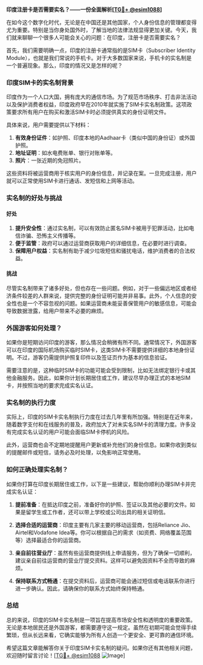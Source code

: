 **印度注册卡是否需要实名？——一份全面解析[[TG💪+ @esim1088](https://t.me/s/esim1088)]**

在如今这个数字化时代，无论是在中国还是其他国家，个人身份信息的管理都变得尤为重要。特别是当你身处国外时，了解当地的法律法规显得更加关键。今天，我们就来聊聊一个很多人可能会关心的问题：在印度，注册卡是否需要实名？

首先，我们需要明确一点，印度的注册卡通常指的是SIM卡（Subscriber Identity Module），也就是我们常说的手机卡。对于大多数国家来说，手机卡的实名制是一个普遍现象。那么，印度的情况又是怎样的呢？

### 印度SIM卡的实名制背景

印度作为一个人口大国，拥有庞大的通信市场。为了规范市场秩序、打击非法活动以及保护消费者权益，印度政府早在2010年就实施了SIM卡实名制政策。这项政策要求所有用户在购买和激活SIM卡时必须提供真实的身份证明文件。

具体来说，用户需要提供以下材料：

1. **有效身份证件**：如护照、印度本地的Aadhaar卡（类似中国的身份证）或外国护照。
2. **地址证明**：如水电费账单、银行对账单等。
3. **照片**：一张近期的免冠照片。

这些资料将被运营商用于核实用户的身份信息，并记录在案。一旦完成注册，用户就可以正常使用SIM卡进行通话、发短信和上网等活动。

### 实名制的好处与挑战

#### 好处

1. **提升安全性**：通过实名制，可以有效防止匿名SIM卡被用于犯罪活动，比如电信诈骗、恐怖主义传播等。
2. **便于监管**：政府可以通过运营商获取用户的详细信息，在必要时进行调查。
3. **保障用户权益**：实名制有助于减少垃圾短信和骚扰电话，维护消费者的合法权益。

#### 挑战

尽管实名制带来了诸多好处，但也存在一些问题。例如，对于一些偏远地区或者经济条件较差的人群来说，提供完整的身份证明可能并非易事。此外，个人信息的安全性也是一个不容忽视的问题。如果运营商未能妥善保管用户的敏感信息，可能会导致数据泄露，给用户带来不必要的麻烦。

### 外国游客如何处理？

如果你是短期访问印度的游客，那么情况会稍微有所不同。通常情况下，外国游客可以在印度的国际机场购买临时SIM卡，这类SIM卡不需要提供详细的本地身份证明。不过，游客仍需提供护照复印件以及签证页作为基本的信息验证。

需要注意的是，这种临时SIM卡的功能可能会受到限制，比如无法绑定银行卡或其他金融服务。因此，如果你计划长期居住或工作，建议尽早办理正式的本地SIM卡，并按照当地的要求完成实名认证。

### 实名制的执行力度

实际上，印度的SIM卡实名制执行力度在过去几年里有所加强。特别是在近年来，随着数字支付和在线服务的普及，政府加大了对未实名SIM卡的清理力度。许多没有完成实名认证的用户可能会面临SIM卡停机的风险。

此外，运营商也会不定期地提醒用户更新或补充他们的身份信息。如果你收到类似的提醒邮件或短信，请务必及时处理，以免影响正常使用。

### 如何正确处理实名制？

如果你打算在印度长期居住或工作，以下是一些建议，帮助你顺利办理SIM卡并完成实名认证：

1. **提前准备**：在抵达印度之前，准备好你的护照、签证以及其他必要的文件。如果是留学生或工作者，还可以带上学校或公司出具的相关证明信。
   
2. **选择合适的运营商**：印度主要有几家主要的移动运营商，包括Reliance Jio、Airtel和Vodafone Idea等。你可以根据自己的需求（如资费、网络覆盖范围等）选择最适合你的运营商。

3. **亲自前往营业厅**：虽然有些运营商提供线上申请服务，但为了确保一切顺利，建议亲自前往运营商的营业厅提交资料。这样可以避免因资料不全而导致的麻烦。

4. **保持联系方式畅通**：在提交资料后，运营商可能会通过短信或电话联系你进行进一步确认。因此，请确保你的联系方式始终保持畅通。

### 总结

总的来说，印度的SIM卡实名制是一项旨在提高市场安全性和透明度的重要政策。无论是本地居民还是外国游客，都需要遵守这一规定。虽然在初期可能会觉得手续繁琐，但从长远来看，它确实能够为所有人创造一个更安全、更可靠的通信环境。

希望这篇文章能解答你关于印度SIM卡实名制的疑问。如果你还有其他相关问题，欢迎随时留言讨论！[[TG💪+ @esim1088](https://t.me/s/esim1088) ![Image](https://i.postimg.cc/4NQfJmqS/Snipaste-2025-05-13-00-14-12.png)]